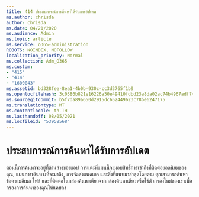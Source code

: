```yaml
---
title: 414 ประสบการณ์การค้นหาได้รับการอัปเดต
ms.author: chrisda
author: chrisda
ms.date: 04/21/2020
ms.audience: Admin
ms.topic: article
ms.service: o365-administration
ROBOTS: NOINDEX, NOFOLLOW
localization_priority: Normal
ms.collection: Adm_O365
ms.custom:
- "415"
- "414"
- "1600043"
ms.assetid: bd328fee-8ea1-4b0b-930c-cc3d3765f1b9
ms.openlocfilehash: 3c0386b821e16226a50e49410fdbd23a8da02ac74b4967adf7409f93c49d8068
ms.sourcegitcommit: b5f7da89a650d2915dc652449623c78be6247175
ms.translationtype: MT
ms.contentlocale: th-TH
ms.lasthandoff: 08/05/2021
ms.locfileid: "53958568"
---
```

# <a name="search-experience-updated"></a>ประสบการณ์การค้นหาได้รับการอัปเดต

ตอนนี้การค้นหาจะอยู่ที่ด้านล่างของแอป การแตะที่แผนนี้จะมอบสิทธิ์การเข้าถึงที่ติดต่อยอดนิยมของคุณ, แผนการเดินทางที่จะมาถึง, การจัดส่งแพคเกจ และสิ่งที่แนบมาล่าสุดโดยตรง คุณสามารถค้นหาข้อความอีเมล ไฟล์ และที่ติดต่อในกล่องค้นหาเดียวจากกล่องค้นหาเดียวหรือใช้ตัวกรองใหม่ของเราเพื่อกรองการค้นหาของคุณให้แคบลง
